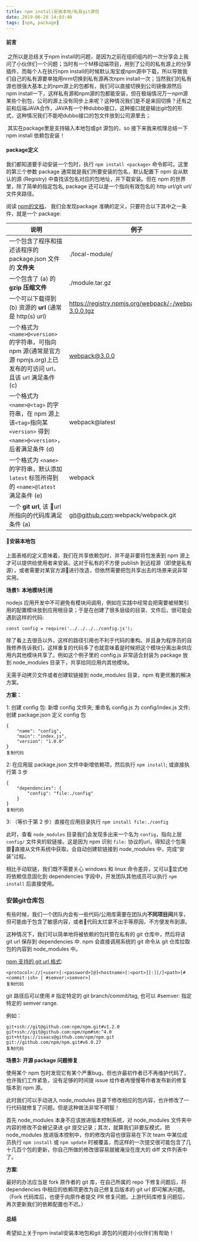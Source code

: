 ```yaml
---
title: npm install安装本地/私有git源包
date: 2019-06-28 14:03:40
tags: [npm, package]
---
```


#### 前言

​	之所以是总结关于npm install的问题，是因为之前在组织组内的一次分享会上我问了小伙伴们一个问题；当时有一个M移动端项目，用到了公司的私有源上的分享插件，而每个人在执行npm install的时候默认淘宝或npm源中下载，所以导致我们自己的私有源要单独用nrm切换到私有源再次npm install一次；当然我们的私有源也很强大基本上的npm源上的包都有，我们可以直接切换到公司镜像源然后npm install一下，这样私有源和npm源的包都能安装，但在极端情况万一npm源某些个别包，公司的源上没有同步上来呢？这种情况我们是不是来回切换？还有之前和后端JAVA合作，JAVA有一个种dubbo接口，这种接口就是输出git包的形式，这种情况我们不能吧dubbo接口的包文件放到公司源里去；

​	其实在package里是支持输入本地包或git 源包的，so 接下来我来梳理总结一下npm install 依赖包安装！

#### package定义

我们都知道要手动安装一个包时，执行 `npm install <package>` 命令即可。这里的第三个参数 package 通常就是我们所要安装的包名，默认配置下 npm 会从默认的源 (Registry) 中查找该包名对应的包地址，并下载安装。但在 npm 的世界里，除了简单的指定包名, package 还可以是一个指向有效包名的 http url/git url/文件夹路径。

阅读 [npm的文档](https://docs.npmjs.com/about-packages-and-modules)， 我们会发现package 准确的定义，只要符合以下其中之一条件，就是一个 package:

| **说明**                                                     | **例子**                                               |
| ------------------------------------------------------------ | ------------------------------------------------------ |
| 一个包含了程序和描述该程序的 package.json 文件 的 **文件夹** | ./local-module/                                        |
| 一个包含了 (a) 的 **gzip 压缩文件**                          | ./module.tar.gz                                        |
| 一个可以下载得到 (b) 资源的 **url** (通常是 http(s) url)     | https://registry.npmjs.org/webpack/-/webpack-3.0.0.tgz |
| 一个格式为 `<name>@<version>` 的字符串，可指向 npm 源(通常是官方源 npmjs.org)上已发布的可访问 url，且该 url 满足条件 (c) | webpack@3.0.0                                          |
| 一个格式为 `<name>@<tag>` 的字符串，在 npm 源上该`<tag>`指向某 `<version>` 得到 `<name>@<version>`，后者满足条件 (d) | webpack@latest                                         |
| 一个格式为 `<name>` 的字符串，默认添加 `latest` 标签所得到的 `<name>@latest` 满足条件 (e) | webpack                                                |
| 一个 **git url**, 该 url 所指向的代码库满足条件 (a)          | git@github.com:webpack/webpack.git                     |

<!-- more -->

####  安装本地包

上面表格的定义意味着，我们在共享依赖包时，并不是非要将包发表到 npm 源上才可以提供给使用者来安装。这对于私有的不方便 publish 到远程源（即使是私有源），或者需要对某官方源进行改造，但依然需要把包共享出去的场景来说非常实用。

**场景1: 本地模块引用**

nodejs 应用开发中不可避免有模块间调用，例如在实践中经常会把需要被频繁引用的配置模块放到应用根目录；于是在创建了很多层级的目录、文件后，很可能会遇到这样的代码:

```
const config = require('../../../../config.js');
```

除了看上去很丑以外，这样的路径引用也不利于代码的重构。并且身为程序员的自我修养告诉我们，这样重复的代码多了也就意味着是时候把这个模块分离出来供应用内其他模块共享了。例如这个例子里的 config.js 非常适合封装为 package 放到 node_modules 目录下，共享给同应用内其他模块。

无需手动拷贝文件或者创建软链接到 node_modules 目录，npm 有更优雅的解决方案。

**方案：**

1: 创建 config 包:
 新增 config 文件夹; 重命名 config.js 为 config/index.js 文件; 创建 package.json 定义 config 包

```
{
    "name": "config",
    "main": "index.js",
    "version": "1.0.0"
}
复制代码
```

2: 在应用层 package.json 文件中新增依赖项，然后执行 `npm install`; 或直接执行第 3 步

```
{
    "dependencies": {
        "config": "file:./config"
    }
}
复制代码
```

3: （等价于第 2 步）直接在应用目录执行 `npm install file:./config`

此时，查看 `node_modules` 目录我们会发现多出来一个名为 `config`，指向上层 `config/` 文件夹的软链接。这是因为 npm 识别 `file:` 协议的url，得知这个包需要直接从文件系统中获取，会自动创建软链接到 node_modules 中，完成“安装”过程。

相比手动软链，我们既不需要关心 windows 和 linux 命令差异，又可以显式地将依赖信息固化到 dependencies 字段中，开发团队其他成员可以执行 `npm install` 后直接使用。

### 安装git仓库包

有些时候，我们一个团队内会有一些代码/公用库需要在团队内**不同项目间**共享，但可能由于包含了敏感内容，或者代码太烂拿不出手等原因，不方便发布到源。

这种情况下，我们可以简单地将被依赖的包托管在私有的 git 仓库中，然后将该  git url 保存到 dependencies 中. npm 会直接调用系统的 git 命令从 git 仓库拉取包的内容到 node_modules 中。

[npm 支持的 git url 格式](https://docs.npmjs.com/files/package.json#git-urls-as-dependencies):

```
<protocol>://[<user>[:<password>]@]<hostname>[:<port>][:][/]<path>[#<commit-ish> | #semver:<semver>]
复制代码
```

git 路径后可以使用 # 指定特定的 git branch/commit/tag, 也可以 #semver: 指定特定的 semver range.

例如：

```
git+ssh://git@github.com:npm/npm.git#v1.2.0
git+ssh://git@github.com:npm/npm#sm:^4.0
git+https://isaacs@github.com/npm/npm.git
git://github.com/npm/npm.git#v6.0.27
复制代码
```

**场景3: 开源 package 问题修复**

使用某个 npm 包时发现它有某个严重bug，但也许最初作者已不再维护代码了，也许我们工作紧急，没有足够的时间提 issue 给作者再慢慢等作者发布新的修复版本到 npm 源。

此时我们可以手动进入 node_modules 目录下修改相应的包内容，也许修改了一行代码就修复了问题。但是这种做法非常不明智！

首先 node_modules 本身不应该放进版本控制系统，对 node_modules  文件夹中内容的修改不会被记录进 git 提交记录；其次，就算我们非要反模式，把 node_modules 放进版本控制中，你的修改内容也很容易在下次 team 中某位成员执行 `npm install` 或 `npm update` 时被覆盖，而这样的一次提交很可能包含了几十几百个包的更新，你自己所做的修改很容易就被淹没在庞大的 diff 文件列表中了。

**方案**:

最好的办法应当是 fork 原作者的 git 库，在自己所属的 repo 下修复问题后，将 dependencies 中相应的依赖项更改为自己修复后版本的 git url 即可解决问题。（Fork 代码库后，也便于向原作者提交 PR 修复问题。上游代码库修复问题后，再次更新我们的依赖配置也不迟。）

#### 总结

 希望如上关于npm install安装本地包和git 源包的问题对小伙伴们有帮助！

